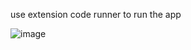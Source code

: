 use extension code runner to run the app

![image](https://github.com/darkknight5844/Swift-Windows-gender-app/assets/145830163/4c799d8f-4761-4ee6-b686-4f08d3bee78b)
